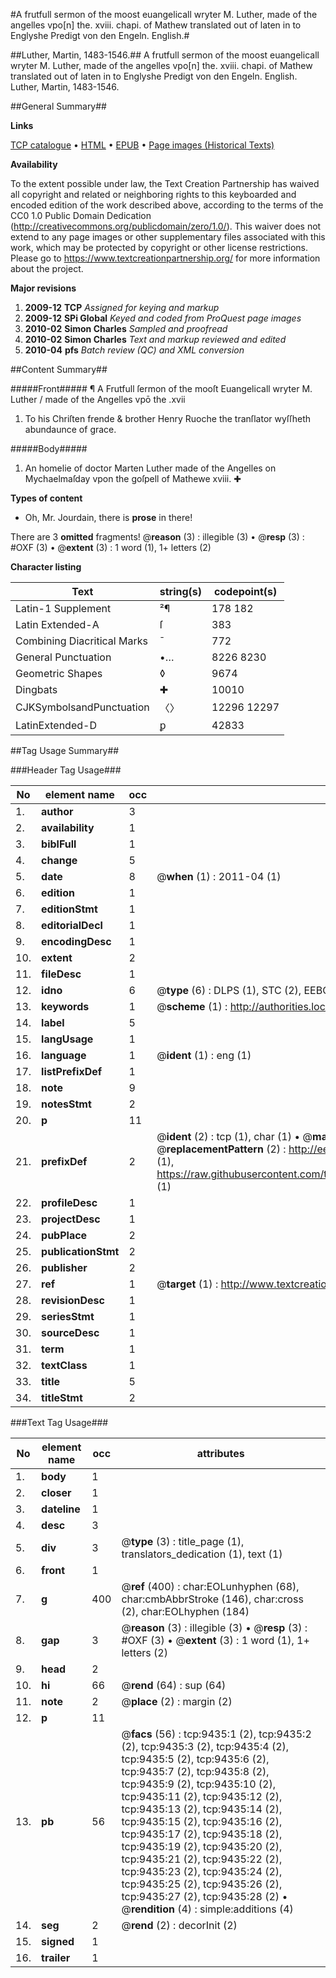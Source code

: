 #A frutfull sermon of the moost euangelicall wryter M. Luther, made of the angelles vpo[n] the. xviii. chapi. of Mathew translated out of laten in to Englyshe Predigt von den Engeln. English.#

##Luther, Martin, 1483-1546.##
A frutfull sermon of the moost euangelicall wryter M. Luther, made of the angelles vpo[n] the. xviii. chapi. of Mathew translated out of laten in to Englyshe
Predigt von den Engeln. English.
Luther, Martin, 1483-1546.

##General Summary##

**Links**

[TCP catalogue](http://www.ota.ox.ac.uk/tcp/)  • 
[HTML](http://tei.it.ox.ac.uk/tcp/Texts-HTML/free/A06/A06510.html)  • 
[EPUB](http://tei.it.ox.ac.uk/tcp/Texts-EPUB/free/A06/A06510.epub) • 
[Page images (Historical Texts)](https://historicaltexts.jisc.ac.uk/eebo-99844606e)

**Availability**

To the extent possible under law, the Text Creation Partnership has waived all copyright and related or neighboring rights to this keyboarded and encoded edition of the work described above, according to the terms of the CC0 1.0 Public Domain Dedication (http://creativecommons.org/publicdomain/zero/1.0/). This waiver does not extend to any page images or other supplementary files associated with this work, which may be protected by copyright or other license restrictions. Please go to https://www.textcreationpartnership.org/ for more information about the project.

**Major revisions**

1. __2009-12__ __TCP__ *Assigned for keying and markup*
1. __2009-12__ __SPi Global__ *Keyed and coded from ProQuest page images*
1. __2010-02__ __Simon Charles__ *Sampled and proofread*
1. __2010-02__ __Simon Charles__ *Text and markup reviewed and edited*
1. __2010-04__ __pfs__ *Batch review (QC) and XML conversion*

##Content Summary##

#####Front#####
¶ A Frutfull ſermon of the mooſt Euangelicall wryter M.
Luther / made of the Angelles vpō the .xvii
1. To his Chriſten frende & brother Henry Ruoche the
tranſlator wyſſheth abundaunce of grace.

#####Body#####

1. An homelie of doctor Marten Luther made of the Angelles on
Mychaelmaſday vpon the goſpell of Mathewe xviii. ✚

**Types of content**

  * Oh, Mr. Jourdain, there is **prose** in there!

There are 3 **omitted** fragments! 
 @__reason__ (3) : illegible (3)  •  @__resp__ (3) : #OXF (3)  •  @__extent__ (3) : 1 word (1), 1+ letters (2)

**Character listing**


|Text|string(s)|codepoint(s)|
|---|---|---|
|Latin-1 Supplement|²¶|178 182|
|Latin Extended-A|ſ|383|
|Combining             Diacritical Marks|̄|772|
|General Punctuation|•…|8226 8230|
|Geometric Shapes|◊|9674|
|Dingbats|✚|10010|
|CJKSymbolsandPunctuation|〈〉|12296 12297|
|LatinExtended-D|ꝑ|42833|

##Tag Usage Summary##

###Header Tag Usage###

|No|element name|occ|attributes|
|---|---|---|---|
|1.|__author__|3||
|2.|__availability__|1||
|3.|__biblFull__|1||
|4.|__change__|5||
|5.|__date__|8| @__when__ (1) : 2011-04 (1)|
|6.|__edition__|1||
|7.|__editionStmt__|1||
|8.|__editorialDecl__|1||
|9.|__encodingDesc__|1||
|10.|__extent__|2||
|11.|__fileDesc__|1||
|12.|__idno__|6| @__type__ (6) : DLPS (1), STC (2), EEBO-CITATION (1), PROQUEST (1), VID (1)|
|13.|__keywords__|1| @__scheme__ (1) : http://authorities.loc.gov/ (1)|
|14.|__label__|5||
|15.|__langUsage__|1||
|16.|__language__|1| @__ident__ (1) : eng (1)|
|17.|__listPrefixDef__|1||
|18.|__note__|9||
|19.|__notesStmt__|2||
|20.|__p__|11||
|21.|__prefixDef__|2| @__ident__ (2) : tcp (1), char (1)  •  @__matchPattern__ (2) : ([0-9\-]+):([0-9IVX]+) (1), (.+) (1)  •  @__replacementPattern__ (2) : http://eebo.chadwyck.com/downloadtiff?vid=$1&page=$2 (1), https://raw.githubusercontent.com/textcreationpartnership/Texts/master/tcpchars.xml#$1 (1)|
|22.|__profileDesc__|1||
|23.|__projectDesc__|1||
|24.|__pubPlace__|2||
|25.|__publicationStmt__|2||
|26.|__publisher__|2||
|27.|__ref__|1| @__target__ (1) : http://www.textcreationpartnership.org/docs/. (1)|
|28.|__revisionDesc__|1||
|29.|__seriesStmt__|1||
|30.|__sourceDesc__|1||
|31.|__term__|1||
|32.|__textClass__|1||
|33.|__title__|5||
|34.|__titleStmt__|2||


###Text Tag Usage###

|No|element name|occ|attributes|
|---|---|---|---|
|1.|__body__|1||
|2.|__closer__|1||
|3.|__dateline__|1||
|4.|__desc__|3||
|5.|__div__|3| @__type__ (3) : title_page (1), translators_dedication (1), text (1)|
|6.|__front__|1||
|7.|__g__|400| @__ref__ (400) : char:EOLunhyphen (68), char:cmbAbbrStroke (146), char:cross (2), char:EOLhyphen (184)|
|8.|__gap__|3| @__reason__ (3) : illegible (3)  •  @__resp__ (3) : #OXF (3)  •  @__extent__ (3) : 1 word (1), 1+ letters (2)|
|9.|__head__|2||
|10.|__hi__|66| @__rend__ (64) : sup (64)|
|11.|__note__|2| @__place__ (2) : margin (2)|
|12.|__p__|11||
|13.|__pb__|56| @__facs__ (56) : tcp:9435:1 (2), tcp:9435:2 (2), tcp:9435:3 (2), tcp:9435:4 (2), tcp:9435:5 (2), tcp:9435:6 (2), tcp:9435:7 (2), tcp:9435:8 (2), tcp:9435:9 (2), tcp:9435:10 (2), tcp:9435:11 (2), tcp:9435:12 (2), tcp:9435:13 (2), tcp:9435:14 (2), tcp:9435:15 (2), tcp:9435:16 (2), tcp:9435:17 (2), tcp:9435:18 (2), tcp:9435:19 (2), tcp:9435:20 (2), tcp:9435:21 (2), tcp:9435:22 (2), tcp:9435:23 (2), tcp:9435:24 (2), tcp:9435:25 (2), tcp:9435:26 (2), tcp:9435:27 (2), tcp:9435:28 (2)  •  @__rendition__ (4) : simple:additions (4)|
|14.|__seg__|2| @__rend__ (2) : decorInit (2)|
|15.|__signed__|1||
|16.|__trailer__|1||
